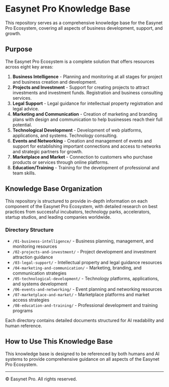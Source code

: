 # Easynet Pro Knowledge Base

This repository serves as a comprehensive knowledge base for the Easynet Pro Ecosystem, covering all aspects of business development, support, and growth.

## Purpose

The Easynet Pro Ecosystem is a complete solution that offers resources across eight key areas:

1. **Business Intelligence** - Planning and monitoring at all stages for project and business creation and development.
2. **Projects and Investment** - Support for creating projects to attract investments and investment funds. Registration and business consulting services.
3. **Legal Support** - Legal guidance for intellectual property registration and legal advice.
4. **Marketing and Communication** - Creation of marketing and branding plans with design and communication to help businesses reach their full potential.
5. **Technological Development** - Development of web platforms, applications, and systems. Technology consulting.
6. **Events and Networking** - Creation and management of events and support for establishing important connections and access to networks and strategic partners for growth.
7. **Marketplace and Market** - Connection to customers who purchase products or services through online platforms.
8. **Education/Training** - Training for the development of professional and team skills.

## Knowledge Base Organization

This repository is structured to provide in-depth information on each component of the Easynet Pro Ecosystem, with detailed research on best practices from successful incubators, technology parks, accelerators, startup studios, and leading companies worldwide.

### Directory Structure

- `/01-business-intelligence/` - Business planning, management, and monitoring resources
- `/02-projects-and-investment/` - Project development and investment attraction guidance
- `/03-legal-support/` - Intellectual property and legal guidance resources
- `/04-marketing-and-communication/` - Marketing, branding, and communication strategies
- `/05-technological-development/` - Technology platforms, applications, and systems development
- `/06-events-and-networking/` - Event planning and networking resources
- `/07-marketplace-and-market/` - Marketplace platforms and market access strategies
- `/08-education-and-training/` - Professional development and training programs

Each directory contains detailed documents structured for AI readability and human reference.

## How to Use This Knowledge Base

This knowledge base is designed to be referenced by both humans and AI systems to provide comprehensive guidance on all aspects of the Easynet Pro Ecosystem.

---

© Easynet Pro. All rights reserved.
